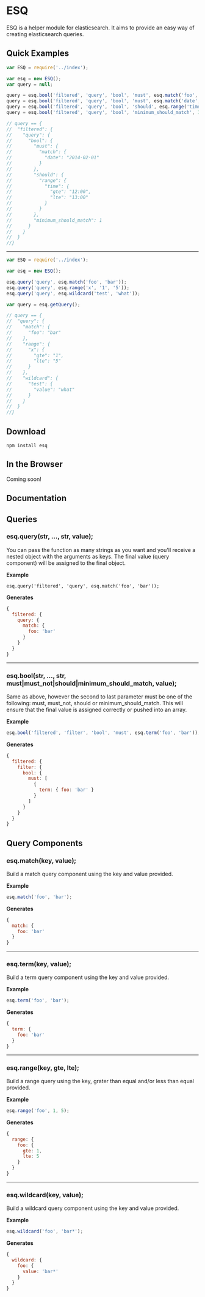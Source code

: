 # ESQ

ESQ is a helper module for elasticsearch. It aims to provide an easy way of creating elasticsearch queries.

## Quick Examples

```javascript
var ESQ = require('../index');

var esq = new ESQ();
var query = null;

query = esq.bool('filtered', 'query', 'bool', 'must', esq.match('foo', 'bar'));
query = esq.bool('filtered', 'query', 'bool', 'must', esq.match('date', '2014-02-01'));
query = esq.bool('filtered', 'query', 'bool', 'should', esq.range('time', '12:00', '13:00'));
query = esq.bool('filtered', 'query', 'bool', 'minimum_should_match', 1);

// query == {
//  "filtered": {
//    "query": {
//      "bool": {
//        "must": {
//          "match": {
//            "date": "2014-02-01"
//          }
//        },
//        "should": {
//          "range": {
//            "time": {
//              "gte": "12:00",
//              "lte": "13:00"
//            }
//          }
//        },
//        "minimum_should_match": 1
//      }
//    }
//  }
//}
```
---
```javascript
var ESQ = require('../index');

var esq = new ESQ();

esq.query('query', esq.match('foo', 'bar'));
esq.query('query', esq.range('x', '1', '5'));
esq.query('query', esq.wildcard('test', 'what'));

var query = esq.getQuery();

// query == {
//  "query": {
//    "match": {
//      "foo": "bar"
//    },
//    "range": {
//      "x": {
//        "gte": "1",
//        "lte": "5"
//      }
//    },
//    "wildcard": {
//      "test": {
//        "value": "what"
//      }
//    }
//  }
//}
```

## Download

```
npm install esq
```

## In the Browser

Coming soon!

## Documentation


## Queries

### esq.query(str, ..., str, value);
You can pass the function as many strings as you want and you'll receive a nested object with the arguments as keys. The final value (query component) will be assigned to the final object.

__Example__
```
esq.query('filtered', 'query', esq.match('foo', 'bar'));
```

__Generates__
```javascript
{
  filtered: {
    query: {
      match: {
        foo: 'bar'
      }
    }
  }
}
```

---
### esq.bool(str, ..., str, must|must_not|should|minimum_should_match, value);
Same as above, however the second to last parameter must be one of the following: must, must_not, should or minimum_should_match. This will ensure that the final value is assigned correctly or pushed into an array.

__Example__
```javascript
esq.bool('filtered', 'filter', 'bool', 'must', esq.term('foo', 'bar'));
```

__Generates__
```javascript
{
  filtered: {
    filter: {
      bool: {
        must: [
          {
            term: { foo: 'bar' }
          }
        ]
      }
    }
  }
}
```

## Query Components

### esq.match(key, value);
Build a match query component using the key and value provided.

__Example__
```javascript
esq.match('foo', 'bar');
```

__Generates__
```javascript
{
  match: {
    foo: 'bar'
  }
}
```

---
### esq.term(key, value);
Build a term query component using the key and value provided.

__Example__
```javascript
esq.term('foo', 'bar');
```

__Generates__
```javascript
{
  term: {
    foo: 'bar'
  }
}
```

---
### esq.range(key, gte, lte);
Build a range query using the key, grater than equal and/or less than equal provided.

__Example__
```javascript
esq.range('foo', 1, 5);
```

__Generates__
```javascript
{
  range: {
    foo: {
      gte: 1,
      lte: 5
    }
  }
}
```

---
### esq.wildcard(key, value);
Build a wildcard query component using the key and value provided.

__Example__
```javascript
esq.wildcard('foo', 'bar*');
```

__Generates__
```javascript
{
  wildcard: {
    foo: {
      value: 'bar*'
    }
  }
}
```
